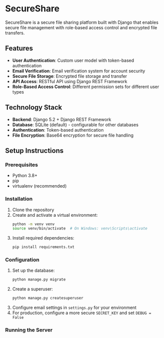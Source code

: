 # SecureShare

SecureShare is a secure file sharing platform built with Django that enables secure file management with role-based access control and encrypted file transfers.

## Features

- **User Authentication**: Custom user model with token-based authentication
- **Email Verification**: Email verification system for account security
- **Secure File Storage**: Encrypted file storage and transfer
- **API Access**: RESTful API using Django REST Framework
- **Role-Based Access Control**: Different permission sets for different user types

## Technology Stack

- **Backend**: Django 5.2 + Django REST Framework
- **Database**: SQLite (default) - configurable for other databases
- **Authentication**: Token-based authentication
- **File Encryption**: Base64 encryption for secure file handling

## Setup Instructions

### Prerequisites

- Python 3.8+
- pip
- virtualenv (recommended)

### Installation

1. Clone the repository
2. Create and activate a virtual environment:
   ```bash
   python -m venv venv
   source venv/bin/activate  # On Windows: venv\Scripts\activate
   ```
3. Install required dependencies:
   ```bash
   pip install requirements.txt
   ```

### Configuration

1. Set up the database:
   ```bash
   python manage.py migrate
   ```
2. Create a superuser:
   ```bash
   python manage.py createsuperuser
   ```
3. Configure email settings in `settings.py` for your environment
4. For production, configure a more secure `SECRET_KEY` and set `DEBUG = False`

### Running the Server
